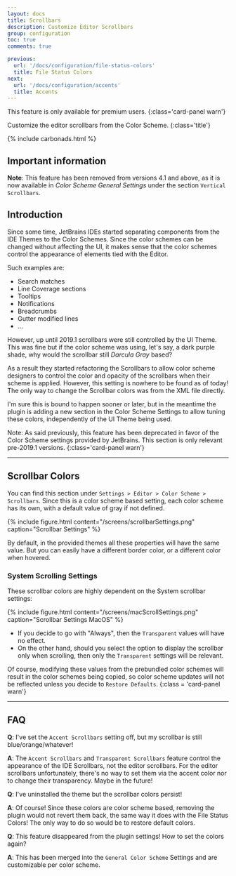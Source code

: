 ```yaml
---
layout: docs
title: Scrollbars
description: Customize Editor Scrollbars
group: configuration
toc: true
comments: true

previous:
  url: '/docs/configuration/file-status-colors'
  title: File Status Colors
next:
  url: '/docs/configuration/accents'
  title: Accents
---
```


This feature is only available for premium users.
{:class='card-panel warn'}

Customize the editor scrollbars from the Color Scheme.
{:class='title'}

{% include carbonads.html %}

## Important information

**Note**: This feature has been removed from versions 4.1 and above, as it is now available in _Color Scheme General Settings_ under the section `Vertical Scrollbars`.

## Introduction

Since some time, JetBrains IDEs started separating components from the IDE Themes to the Color Schemes. Since the color
schemes can be changed without affecting the UI, it makes sense that the color schemes control the appearance of
elements tied with the Editor.

Such examples are:
- Search matches
- Line Coverage sections
- Tooltips
- Notifications
- Breadcrumbs
- Gutter modified lines
- ...

However, up until 2019.1 scrollbars were still controlled by the UI Theme. This was fine but if the color scheme was using, let's say, a dark purple shade, why would the scrollbar still _Darcula Gray_ based?

As a result they started refactoring the Scrollbars to allow color scheme designers to control the color and opacity of
the scrollbars when their scheme is applied. However, this setting is nowhere to be found as of today! The only way to
change the Scrollbar colors was from the XML file directly.

I'm sure this is bound to happen sooner or later, but in the meantime the plugin is adding a new section in the Color
Scheme Settings to allow tuning these colors, independently of the UI Theme being used.

Note: As said previously, this feature has been deprecated in favor of the Color Scheme settings provided by JetBrains. This section is only relevant pre-2019.1 versions.
{:class='card-panel warn'}

----
## Scrollbar Colors

You can find this section under `Settings > Editor > Color Scheme > Scrollbars`. Since this is a color scheme based
setting, each color scheme has its own, with a default value of gray if not defined.

{% include figure.html content="/screens/scrollbarSettings.png" caption="Scrollbar Settings" %}

By default, in the provided themes all these properties will have the same value. But you can easily have a different
border color, or a different color when hovered.

### System Scrolling Settings

These scrollbar colors are highly dependent on the System scrollbar settings:

{% include figure.html content="/screens/macScrollSettings.png" caption="Scrollbar Settings MacOS" %}

- If you decide to go with "Always", then the `Transparent` values will have no effect.
- On the other hand, should you select the option to display the scrollbar only when scrolling, then only the
`Transparent` settings will be relevant.


Of course, modifying these values from the prebundled color schemes will result in the color schemes being copied, so
color scheme updates will not be reflected unless you decide to `Restore Defaults`.
{:class = 'card-panel warn'}

----
## FAQ

**Q**: I've set the `Accent Scrollbars` setting off, but my scrollbar is still blue/orange/whatever!

**A**: The `Accent Scrollbars` and `Transparent Scrollbars` feature control the appearance of the IDE Scrollbars, not
the editor scrollbars. For the editor scrollbars unfortunately, there's no way to set them via the accent color nor to
change their transparency. Maybe in the future!

**Q**: I've uninstalled the theme but the scrollbar colors persist!

**A**: Of course! Since these colors are color scheme based, removing the plugin would not revert them back, the same
way it does with the File Status Colors! The only way to do so would be to restore default colors.

**Q**: This feature disappeared from the plugin settings! How to set the colors again?

**A**: This has been merged into the `General Color Scheme` Settings and are customizable per color scheme.
